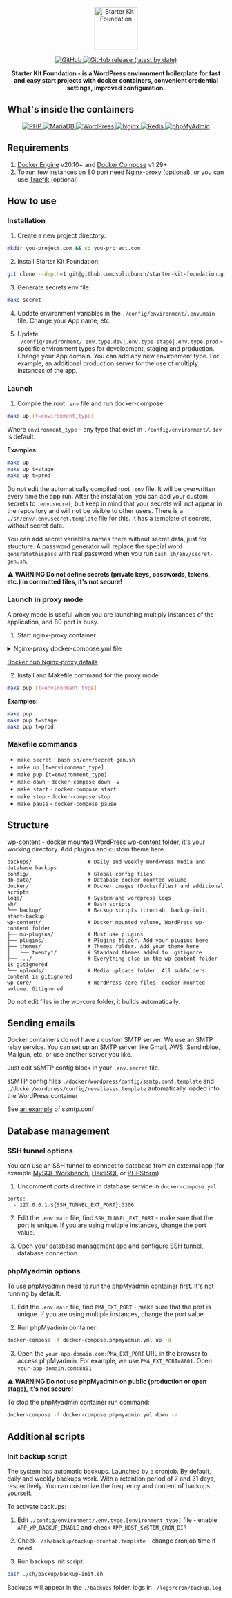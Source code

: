 <p align="center">

  <img alt="Starter Kit Foundation" src="https://starter-kit.io/images/logo1.png" height="100">

</p>

<p align="center">

  <a href="LICENSE.md">
    <img alt="GitHub" src="https://img.shields.io/github/license/solidbunch/starter-kit-foundation">
  </a>

  <a href="https://github.com/solidbunch/starter-kit-foundation/releases">
    <img alt="GitHub release (latest by date)" src="https://img.shields.io/github/v/release/solidbunch/starter-kit-foundation?color=blueviolet">
  </a>

</p>

<p align="center">
<strong>Starter Kit Foundation - is a WordPress environment boilerplate for fast and easy start projects with docker containers, convenient credential settings, improved configuration.</strong>

</p>

## What's inside the containers
<p align="center">

  <a href="https://hub.docker.com/_/php">
    <img alt="PHP" src="https://img.shields.io/badge/PHP%20fpm-7.4-8892bf">
  </a>

  <a href="https://hub.docker.com/_/mariadb">
    <img alt="MariaDB" src="https://img.shields.io/badge/MariaDB-10.5-c0765a">
  </a>

  <a href="https://hub.docker.com/_/wordpress">
    <img alt="WordPress" src="https://img.shields.io/badge/WordPress-5.8-lightgrey">
  </a>

  <a href="https://hub.docker.com/_/nginx">
    <img alt="Nginx" src="https://img.shields.io/badge/Nginx-1.20-00a652">
  </a>

  <a href="https://hub.docker.com/_/redis">
    <img alt="Redis" src="https://img.shields.io/badge/Redis-6.2-d82c20">
  </a>

  <a href="https://hub.docker.com/_/phpmyadmin">
    <img alt="phpMyAdmin" src="https://img.shields.io/badge/phpMyAdmin-5.1-f99d0f">
  </a>

</p>

## Requirements

1. [Docker Engine](https://docs.docker.com/engine/install/) v20.10+
   and [Docker Compose](https://docs.docker.com/compose/install/) v1.29+
2. To run few instances on 80 port need [Nginx-proxy](https://hub.docker.com/r/jwilder/nginx-proxy) (optional), or you can
   use [Traefik](https://traefik.io/) (optional)

## How to use

### Installation

1. Create a new project directory:

```bash
mkdir you-project.com && cd you-project.com
```

2. Install Starter Kit Foundation:

```bash
git clone --depth=1 git@github.com:solidbunch/starter-kit-foundation.git . && rm -rf .git
```

3. Generate secrets env file:

```bash
make secret
```

4. Update environment variables in the `./config/environment/.env.main` file. Change your App name, etc


5. Update `./config/environment/.env.type.dev|.env.type.stage|.env.type.prod` - specific environment types for development, staging and production. Change your App domain. You can add any new environment type. For example, an additional production server for the use of multiply instances of the app.


### Launch

1. Compile the root `.env` file and run docker-compose:

```bash
make up [t=environment_type]
```

Where `environment_type` - any type that exist in `./config/environment/`. `dev` is default.

**Examples:**

```bash
make up
make up t=stage
make up t=prod
```

Do not edit the automatically compiled root `.env` file. It will be overwritten every time the app run.
After the installation, you can add your custom secrets to `.env.secret`, but keep in mind that your secrets will not appear in the repository and will not be visible to other users. There is a `./sh/env/.env.secret.template` file for this. It has a template of secrets, without secret data. 

You can add secret variables names there without secret data, just for structure. A password generator will replace the special word `generatethispass` with real password when you run `bash sh/env/secret-gen.sh`.


:warning: **WARNING Do not define secrets (private keys, passwords, tokens, etc.) in committed files, it's not secure!**

### Launch in proxy mode
A proxy mode is useful when you are launching multiply instances of the application, and 80 port is busy.

1. Start nginx-proxy container

<details>
  <summary>Nginx-proxy docker-compose.yml file</summary>

```
version: '3.9'
services:
  nginx-proxy:
    image: jwilder/nginx-proxy:alpine
    container_name: nginx-proxy
    environment:
      DISABLE_ACCESS_LOGS: 1
    ports:
      - "80:80"
      - "443:443"
    volumes:
      - /var/run/docker.sock:/tmp/docker.sock:ro
      - ./logs:/var/log/nginx
    restart: always

networks:
  default:
    external:
      name: nginx-proxy

```
</details>

[Docker hub Nginx-proxy details](https://hub.docker.com/r/jwilder/nginx-proxy)

2. Install and Makefile command for the proxy mode:

``` bash 
make pup [t=environment_type]
```

**Examples:**

```bash
make pup
make pup t=stage
make pup t=prod
```

### Makefile commands

- `make secret` - `bash sh/env/secret-gen.sh`
- `make up [t=environment_type]`
- `make pup [t=environment_type]`
- `make down` - `docker-compose down -v`
- `make start` - `docker-compose start`
- `make stop` - `docker-compose stop`
- `make pause` - `docker-compose pause`

## Structure
wp-content - docker mounted WordPress wp-content folder, it's your working directory. Add plugins and custom theme here.

```
backups/                  # Daily and weekly WordPress media and database backups 
config/                   # Global config files
db-data/                  # Database docker mounted volume
docker/                   # Docker images (Dockerfiles) and additional scripts
logs/                     # System and wordpress logs
sh/                       # Bash scripts
└── backup/               # Backup scripts (crontab, backup-init, start-backup)
wp-content/               # Docker mounted volume, WordPress wp-content folder
├── mu-plugins/           # Must use plugins
├── plugins/              # Plugins folder. Add your plugins here
├── themes/               # Themes folder. Add your theme here
│   └── twenty*/          # Standard themes added to .gitignore
├── .../                  # Everything else in the wp-content folder is gitignored
└── uploads/              # Media uploads folder. All subfolders content is gitignored
wp-core/                  # WordPress core files, docker mounted volume. Gitignored
```

Do not edit files in the wp-core folder, it builds automatically.

## Sending emails

Docker containers do not have a custom SMTP server. We use an SMTP relay service. You can set up an SMTP server
like Gmail, AWS, Sendinblue, Mailgun, etc, or use another server you like. 

Just edit sSMTP config block in your `.env.secret` file.

sSMTP config files `./docker/wordpress/config/ssmtp.conf.template` and `./docker/wordpress/config/revaliases.template` automatically loaded into the WordPress container

See [an example](https://www.wordpressdocker.com/mailgun-ssmtp/) of ssmtp.conf

## Database management
### SSH tunnel options
You can use an SSH tunnel to connect to database from an external app (for example [MySQL Workbench](https://www.mysql.com/products/workbench/), [HeidiSQL](https://www.heidisql.com/) or [PHPStorm](https://www.jetbrains.com/help/phpstorm/configuring-ssh-and-ssl.html))
1. Uncomment ports directive in database service in `docker-compose.yml`

```
ports:
  - 127.0.0.1:${SSH_TUNNEL_EXT_PORT}:3306
```

2. Edit the `.env.main` file, find `SSH_TUNNEL_EXT_PORT` - make sure that the port is unique. If you are using multiple instances, change the port value.


3. Open your database management app and configure SSH tunnel, database connection 


### phpMyadmin options
To use phpMyadmin need to run the phpMyadmin container first. It's not running by default.

1. Edit the `.env.main` file, find `PMA_EXT_PORT` - make sure that the port is unique. If you are using multiple instances, change the port value.


2. Run phpMyadmin container:

```bash
docker-compose -f docker-compose.phpmyadmin.yml up -d
```

3. Open the `your-app-domain.com:PMA_EXT_PORT` URL in the browser to access phpMyadmin. For example, we use `PMA_EXT_PORT=8801`. Open `your-app-domain.com:8801`


:warning: **WARNING Do not use phpMyadmin on public (production or open stage), it's not secure!**


To stop the phpMyadmin container run command:

```bash
docker-compose -f docker-compose.phpmyadmin.yml down -v
```

## Additional scripts
### Init backup script
The system has automatic backups. Launched by a cronjob. By default, daily and weekly backups work. With a retention period of 7 and 31 days, respectively. You can customize the frequency and content of backups yourself.

To activate backups:

1. Edit `./config/environment/.env.type.[environment_type]` file - enable `APP_WP_BACKUP_ENABLE` and check `APP_HOST_SYSTEM_CRON_DIR`


2. Check `./sh/backup/backup-crontab.template` - change cronjob time if need.


3. Run backups init script:

```bash
bash ./sh/backup/backup-init.sh
```

Backups will appear in the `./backups` folder, logs in `./logs/cron/backup.log`